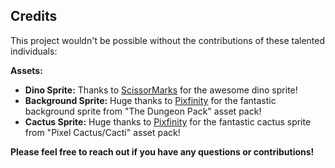 ## Credits

This project wouldn't be possible without the contributions of these talented individuals:

**Assets:**

* **Dino Sprite:** Thanks to [ScissorMarks](https://twitter.com/ScissorMarks) for the awesome dino sprite!
* **Background Sprite:** Huge thanks to [Pixfinity](https://pixfinity.itch.io/the-dungeon-pack) for the fantastic background sprite from "The Dungeon Pack" asset pack!
* **Cactus Sprite:** Huge thanks to [Pixfinity](https://kamioo.itch.io/pixel-cactus) for the fantastic cactus sprite from "Pixel Cactus/Cacti" asset pack!

**Please feel free to reach out if you have any questions or contributions!**
